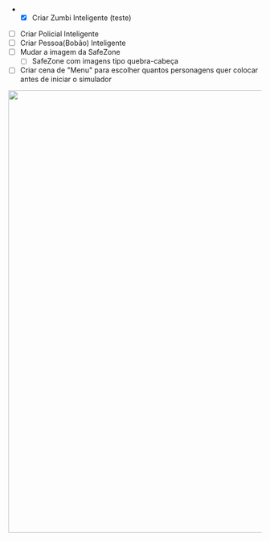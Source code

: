 
<p align="center">
  
  
  * - [x] Criar Zumbi Inteligente (teste)
  - [ ] Criar Policial Inteligente
  - [ ] Criar Pessoa(Bobão) Inteligente
  - [ ] Mudar a imagem da SafeZone
       - [ ] SafeZone com imagens tipo quebra-cabeça
  - [ ] Criar cena de "Menu" para escolher quantos personagens quer colocar antes de iniciar o simulador

  <img width="708" height="879" src="https://i.imgur.com/8CpsvID.png">
</p>
